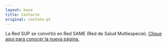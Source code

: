 ```yaml
---
layout: base
title: Contacto
original: contato-pt
---
```


La Red SUP se convirtió en Red SAME (Red de Salud Multiespecie). [Clique aquí para conocer la nueva página.](http://redesame.fmvz.usp.br)

